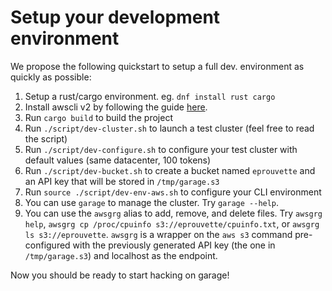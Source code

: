 # Setup your development environment

We propose the following quickstart to setup a full dev. environment as quickly as possible:

  1. Setup a rust/cargo environment. eg. `dnf install rust cargo`
  2. Install awscli v2 by following the guide [here](https://docs.aws.amazon.com/cli/latest/userguide/install-cliv2.html).
  3. Run `cargo build` to build the project
  4. Run `./script/dev-cluster.sh` to launch a test cluster (feel free to read the script)
  5. Run `./script/dev-configure.sh` to configure your test cluster with default values (same datacenter, 100 tokens)
  6. Run `./script/dev-bucket.sh` to create a bucket named `eprouvette` and an API key that will be stored in `/tmp/garage.s3`
  7. Run `source ./script/dev-env-aws.sh` to configure your CLI environment
  8. You can use `garage` to manage the cluster. Try `garage --help`.
  9. You can use the `awsgrg` alias to add, remove, and delete files. Try `awsgrg help`, `awsgrg cp /proc/cpuinfo s3://eprouvette/cpuinfo.txt`, or `awsgrg ls s3://eprouvette`. `awsgrg` is a wrapper on the `aws s3` command pre-configured with the previously generated API key (the one in `/tmp/garage.s3`) and localhost as the endpoint.

Now you should be ready to start hacking on garage!


